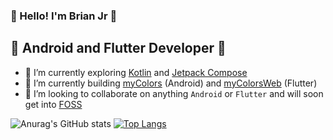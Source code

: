 ### 🎉 Hello! I'm Brian Jr 🎉
## 📱 Android and Flutter Developer 📱 

- 🌱 I’m currently exploring [Kotlin](https://kotlinlang.org "Kotlin") and [Jetpack Compose](https://developer.android.com/jetpack/compose "Jetpack Compose")
- 🔭 I’m currently building [myColors](https://github.com/BrianJr03/myColors "myColors") (Android) and [myColorsWeb](https://github.com/BrianJr03/myColorsWeb "myColorsWeb") (Flutter)
- 👯 I’m looking to collaborate on anything `Android` or `Flutter` and will soon get into [FOSS](https://itsfoss.com/what-is-foss "What is FOSS?")

![Anurag's GitHub stats](https://github-readme-stats.vercel.app/api?username=BrianJr03&show_icons=true&theme=radical)
[![Top Langs](https://github-readme-stats.vercel.app/api/top-langs/?username=BrianJr03)](https://github.com/BrianJr03/github-readme-stats)
